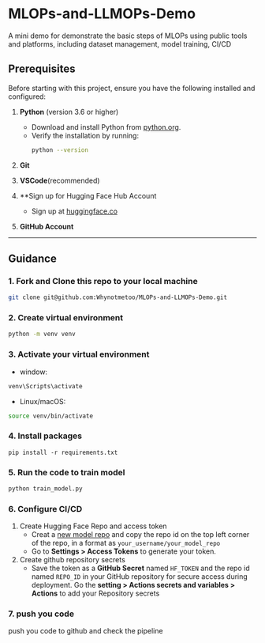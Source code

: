 # MLOPs-and-LLMOPs-Demo
A mini demo for demonstrate the basic steps of MLOPs using public tools and platforms, including dataset management, model training, CI/CD

## Prerequisites
Before starting with this project, ensure you have the following installed and configured:

1. **Python** (version 3.6 or higher)
   - Download and install Python from [python.org](https://www.python.org/).
   - Verify the installation by running:
     ```bash
     python --version
     ```

2. **Git** 

3. **VSCode**(recommended)

5. **Sign up for Hugging Face Hub Account
   - Sign up at [huggingface.co](https://huggingface.co/)

6. **GitHub Account**
---

## Guidance
### 1. Fork and Clone this repo to your local machine
```bash
git clone git@github.com:Whynotmetoo/MLOPs-and-LLMOPs-Demo.git
```
### 2. Create virtual environment
```bash
python -m venv venv
```
### 3. Activate your virtual environment
* window:
```bash
venv\Scripts\activate
```
* Linux/macOS:
```bash
source venv/bin/activate
```
### 4. Install packages
```base
pip install -r requirements.txt
```
### 5. Run the code to train model
```bash
python train_model.py
```
### 6. Configure CI/CD
1.  Create Hugging Face Repo and access token
    - Creat a [new model repo](https://huggingface.co/new) and copy the repo id on the top left corner of the repo, in a format as `your_username/your_model_repo`
    - Go to **Settings > Access Tokens** to generate your token.
2. Create github repository secrets
    - Save the token as a **GitHub Secret** named `HF_TOKEN` and the repo id named `REPO_ID` in your GitHub repository for secure access during deployment. Go the **setting > Actions secrets and variables > Actions** to add your Repository secrets
### 7. push you code
push you code to github and check the pipeline